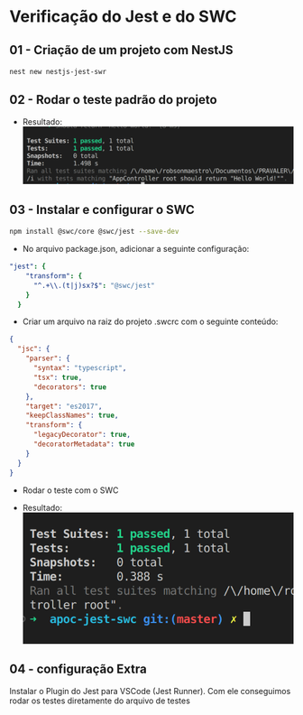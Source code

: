 # Verificação do Jest e do SWC

## 01 - Criação de um projeto com NestJS

``` bash
nest new nestjs-jest-swr
```

## 02 - Rodar o teste padrão do projeto

- Resultado:
  ![Jest](/assets/images/jest.png)

## 03 - Instalar e configurar o SWC

``` bash
npm install @swc/core @swc/jest --save-dev
```

- No arquivo package.json, adicionar a seguinte configuração:

```  yaml
"jest": {
    "transform": {
      "^.+\\.(t|j)sx?$": "@swc/jest"
    }
  }
```

- Criar um arquivo na raiz do projeto .swcrc com o seguinte conteúdo:

``` json
{
  "jsc": {
    "parser": {
      "syntax": "typescript",
      "tsx": true,
      "decorators": true
    },
    "target": "es2017",
    "keepClassNames": true,
    "transform": {
      "legacyDecorator": true,
      "decoratorMetadata": true
    }
  }
}

```

- Rodar o teste com o SWC

- Resultado:
  ![swc](/assets/images/swc.png)

## 04 - configuração Extra

Instalar o Plugin do Jest para VSCode (Jest Runner). Com ele conseguimos rodar os testes diretamente do arquivo de testes
